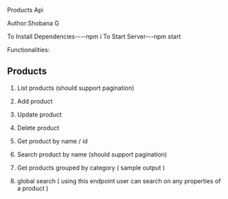 Products Api

Author:Shobana G

To Install Dependencies----npm i
To Start Server---npm start

Functionalities:

## Products

1.  List products (should support pagination)

2.  Add product

3.  Update product

4.  Delete product

5.  Get product by name / id

6.  Search product by name (should support pagination)

7.  Get products grouped by category ( sample output )

8.  global search ( using this endpoint user can search
    on any properties of a product )
